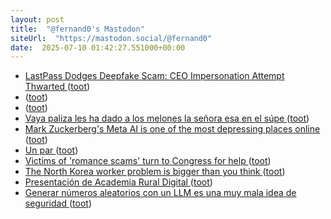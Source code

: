 ```yaml
---
layout: post
title:  "@fernand0's Mastodon"
siteUrl:  "https://mastodon.social/@fernand0"
date:  2025-07-10 01:42:27.551000+00:00
---
```

*  [LastPass Dodges Deepfake Scam: CEO Impersonation Attempt Thwarted ](https://hackread.com/lastpass-deepfake-scam-ceo-impersonation-thwarted) ([toot](https://mastodon.social/@fernand0/114826395487188736))
*  [ ](https://social.hispa.net/@hispa) ([toot](https://mastodon.social/@fernand0/114825130633952393))
*  [ ](https://mastodon.social/users/fernand0/statuses/114825129173948311/activity) ([toot](https://mastodon.social/users/fernand0/statuses/114825129173948311/activity))
*  [Vaya paliza les ha dado a los melones la señora esa en el súpe ](https://mastodon.social/@fernand0/114824453213417782) ([toot](https://mastodon.social/@fernand0/114824453213417782))
*  [Mark Zuckerberg's Meta AI is one of the most depressing places online ](https://www.businessinsider.com/mark-zuckerberg-meta-ai-chatbot-discover-feed-depressing-why-2025-) ([toot](https://mastodon.social/@fernand0/114824411156091498))
*  [Un par ](https://avecesunafoto.wordpress.com/2025/07/09/un-par) ([toot](https://mastodon.social/@fernand0/114824409975354543))
*  [Victims of 'romance scams' turn to Congress for help ](https://www.nbcnews.com/politics/congress/victims-romance-scams-turn-congress-help-rcna19705) ([toot](https://mastodon.social/@fernand0/114824224509715003))
*  [The North Korea worker problem is bigger than you think ](https://cyberscoop.com/north-korea-technical-workers-full-time-jobs) ([toot](https://mastodon.social/@fernand0/114823960432824027))
*  [Presentación de Academia Rural Digital   ](https://ceoearagon.es/evento/presentacion-de-academia-rural-digital/) ([toot](https://mastodon.social/@fernand0/114823782968718304))
*  [Generar números aleatorios con un LLM es una muy mala idea de seguridad ](https://www.elladodelmal.com/2025/07/generar-numeros-aleatorios-con-un-llm.htm) ([toot](https://mastodon.social/@fernand0/114823072751255544))

